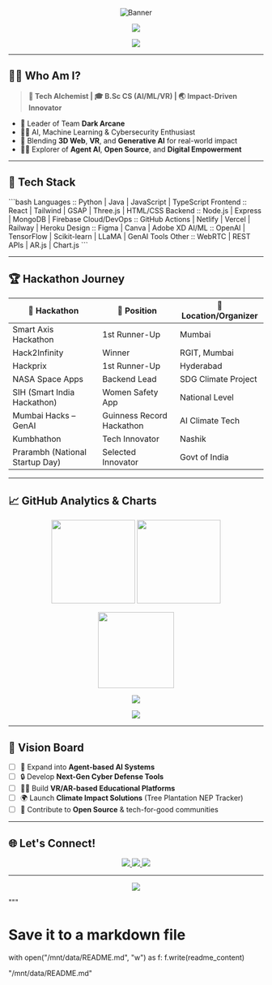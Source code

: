 
<!--
  🌌 Futuristic Ultra-Advanced GitHub Profile README for Ansh Rajore
-->

<!-- 🔮 Banner Section -->
<p align="center">
  <img src="https://capsule-render.vercel.app/api?type=waving&height=200&text=Ansh%20Rajore%20%7C%20Dark%20Arcane%20Leader&fontAlign=50&fontAlignY=40&color=gradient&customColorList=8f00ff,00fff0,6f42c1&fontSize=50&desc=AI%20%E2%9C%A8%20ML%20%E2%9C%A8%20GenAI%20%E2%9C%A8%20VR%20%E2%9C%A8%203D%20Web%20%E2%9C%A8%20Cybersecurity&descAlign=50&descAlignY=70" alt="Banner"/>
</p>

<!-- 🧠 Typing Effect Intro -->
<p align="center">
  <img src="https://readme-typing-svg.demolab.com?font=Fira+Code&size=28&duration=3500&pause=1000&color=FF00CC&center=true&vCenter=true&width=850&lines=%F0%9F%91%8B+Hey+there%2C+I'm+Ansh+Rajore!;Tech+Architect+%7C+AI%2C+ML%2C+VR%2C+Cybersecurity+%7C+Team+Dark+Arcane;Turning+Ideas+into+Impactful+Tech!"/>
</p>

<!-- 🛰️ Visitor Badge -->
<p align="center">
  <img src="https://komarev.com/ghpvc/?username=anshrajore&label=👀+Profile+Visitors&color=purple&style=flat" />
</p>

---

## 👨‍💻 Who Am I?

> **🚀 Tech Alchemist | 🎓 B.Sc CS (AI/ML/VR) | 🌏 Impact-Driven Innovator**

- 🎯 Leader of Team **Dark Arcane**
- 👨‍🏫 AI, Machine Learning & Cybersecurity Enthusiast
- 🌱 Blending **3D Web**, **VR**, and **Generative AI** for real-world impact
- 🧑‍💻 Explorer of **Agent AI**, **Open Source**, and **Digital Empowerment**

---

## 🧰 Tech Stack

\`\`\`bash
Languages     :: Python | Java | JavaScript | TypeScript
Frontend      :: React | Tailwind | GSAP | Three.js | HTML/CSS
Backend       :: Node.js | Express | MongoDB | Firebase
Cloud/DevOps  :: GitHub Actions | Netlify | Vercel | Railway | Heroku
Design        :: Figma | Canva | Adobe XD
AI/ML         :: OpenAI | TensorFlow | Scikit-learn | LLaMA | GenAI Tools
Other         :: WebRTC | REST APIs | AR.js | Chart.js
\`\`\`

---

## 🏆 Hackathon Journey

|🏅 Hackathon|🏁 Position|📍 Location/Organizer|
|---|---|---|
| Smart Axis Hackathon | 1st Runner-Up | Mumbai |
| Hack2Infinity | Winner | RGIT, Mumbai |
| Hackprix | 1st Runner-Up | Hyderabad |
| NASA Space Apps | Backend Lead | SDG Climate Project |
| SIH (Smart India Hackathon) | Women Safety App | National Level |
| Mumbai Hacks – GenAI | Guinness Record Hackathon | AI Climate Tech |
| Kumbhathon | Tech Innovator | Nashik |
| Prarambh (National Startup Day) | Selected Innovator | Govt of India |

---

## 📈 GitHub Analytics & Charts

<!-- GitHub Stats -->
<p align="center">
  <img src="https://github-readme-stats.vercel.app/api?username=anshrajore&show_icons=true&theme=tokyonight&include_all_commits=true" height="165"/>
  <img src="https://github-readme-streak-stats.herokuapp.com?user=anshrajore&theme=tokyonight&date_format=M%20j%5B%2C%20Y%5D" height="165"/>
</p>

<!-- Top Languages -->
<p align="center">
  <img src="https://github-readme-stats.vercel.app/api/top-langs/?username=anshrajore&layout=compact&theme=tokyonight" height="150"/>
</p>

<!-- GitHub Trophies -->
<p align="center">
  <img src="https://github-profile-trophy.vercel.app/?username=anshrajore&theme=tokyonight&column=7&margin-w=8&margin-h=15"/>
</p>

<!-- Contribution Graph -->
<p align="center">
  <img src="https://github-readme-activity-graph.vercel.app/graph?username=anshrajore&theme=tokyo-night&bg_color=00000000"/>
</p>

---

## 🧭 Vision Board

- [ ] 🌱 Expand into **Agent-based AI Systems**
- [ ] 🔒 Develop **Next-Gen Cyber Defense Tools**
- [ ] 🧑‍🏫 Build **VR/AR-based Educational Platforms**
- [ ] 🌍 Launch **Climate Impact Solutions** (Tree Plantation NEP Tracker)
- [ ] 📖 Contribute to **Open Source** & tech-for-good communities

---

## 🌐 Let's Connect!

<p align="center">
  <a href="https://www.linkedin.com/in/ansh-rajore-98a7b629b/" target="_blank">
    <img src="https://img.shields.io/badge/LinkedIn-0077B5?style=for-the-badge&logo=linkedin&logoColor=white"/>
  </a>
  <a href="#" target="_blank">
    <img src="https://img.shields.io/badge/Portfolio-Soon-blueviolet?style=for-the-badge&logo=vercel&logoColor=white"/>
  </a>
  <a href="#" target="_blank">
    <img src="https://img.shields.io/badge/Twitter-Soon-1DA1F2?style=for-the-badge&logo=twitter&logoColor=white"/>
  </a>
</p>

---

<!-- Footer Waves -->
<p align="center">
  <img src="https://capsule-render.vercel.app/api?type=waving&color=gradient&height=100&section=footer"/>
</p>
"""

# Save it to a markdown file
with open("/mnt/data/README.md", "w") as f:
    f.write(readme_content)

"/mnt/data/README.md"

